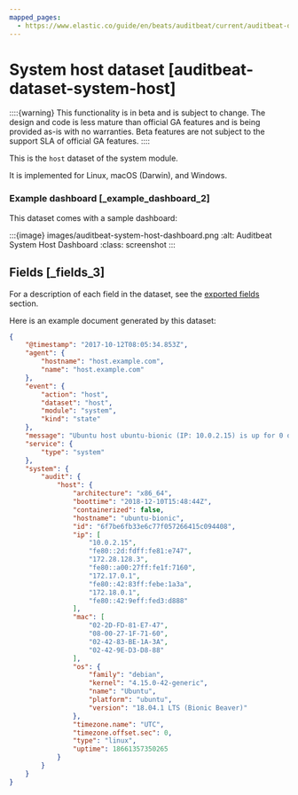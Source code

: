 ```yaml
---
mapped_pages:
  - https://www.elastic.co/guide/en/beats/auditbeat/current/auditbeat-dataset-system-host.html
---
```


# System host dataset [auditbeat-dataset-system-host]

::::{warning}
This functionality is in beta and is subject to change. The design and code is less mature than official GA features and is being provided as-is with no warranties. Beta features are not subject to the support SLA of official GA features.
::::


This is the `host` dataset of the system module.

It is implemented for Linux, macOS (Darwin), and Windows.


### Example dashboard [_example_dashboard_2]

This dataset comes with a sample dashboard:

:::{image} images/auditbeat-system-host-dashboard.png
:alt: Auditbeat System Host Dashboard
:class: screenshot
:::

## Fields [_fields_3]

For a description of each field in the dataset, see the [exported fields](/reference/auditbeat/exported-fields-system.md) section.

Here is an example document generated by this dataset:

```json
{
    "@timestamp": "2017-10-12T08:05:34.853Z",
    "agent": {
        "hostname": "host.example.com",
        "name": "host.example.com"
    },
    "event": {
        "action": "host",
        "dataset": "host",
        "module": "system",
        "kind": "state"
    },
    "message": "Ubuntu host ubuntu-bionic (IP: 10.0.2.15) is up for 0 days, 5 hours, 11 minutes",
    "service": {
        "type": "system"
    },
    "system": {
        "audit": {
            "host": {
                "architecture": "x86_64",
                "boottime": "2018-12-10T15:48:44Z",
                "containerized": false,
                "hostname": "ubuntu-bionic",
                "id": "6f7be6fb33e6c77f057266415c094408",
                "ip": [
                    "10.0.2.15",
                    "fe80::2d:fdff:fe81:e747",
                    "172.28.128.3",
                    "fe80::a00:27ff:fe1f:7160",
                    "172.17.0.1",
                    "fe80::42:83ff:febe:1a3a",
                    "172.18.0.1",
                    "fe80::42:9eff:fed3:d888"
                ],
                "mac": [
                    "02-2D-FD-81-E7-47",
                    "08-00-27-1F-71-60",
                    "02-42-83-BE-1A-3A",
                    "02-42-9E-D3-D8-88"
                ],
                "os": {
                    "family": "debian",
                    "kernel": "4.15.0-42-generic",
                    "name": "Ubuntu",
                    "platform": "ubuntu",
                    "version": "18.04.1 LTS (Bionic Beaver)"
                },
                "timezone.name": "UTC",
                "timezone.offset.sec": 0,
                "type": "linux",
                "uptime": 18661357350265
            }
        }
    }
}
```


